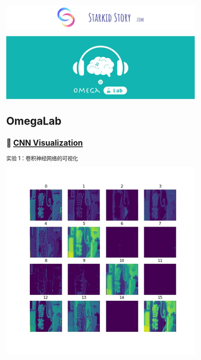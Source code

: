 ![starkidstory](README/starkidstory_title.png)

![omega](README/omega_lab_title.png)

# OmegaLab

## 🧪 [CNN Visualization](visualize_cnn)

实验 1：卷积神经网络的可视化

![cnn_layer1](visualize_cnn/README/layer1.jpg)
